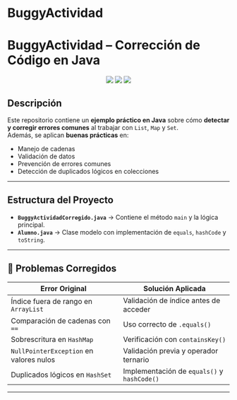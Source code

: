 # BuggyActividad
# BuggyActividad – Corrección de Código en Java  

<p align="center">
  <img src="https://img.shields.io/badge/Java-Project-red?style=for-the-badge&logo=java" />
  <img src="https://img.shields.io/badge/Estado-Completado-green?style=for-the-badge" />
  <img src="https://img.shields.io/badge/Autor-Carlos%20Arce-orange?style=for-the-badge" />
</p>

##  Descripción  

Este repositorio contiene un **ejemplo práctico en Java** sobre cómo **detectar y corregir errores comunes** al trabajar con `List`, `Map` y `Set`.  
Además, se aplican **buenas prácticas** en:  
- Manejo de cadenas  
- Validación de datos  
- Prevención de errores comunes  
- Detección de duplicados lógicos en colecciones  

---

## Estructura del Proyecto  

- **`BuggyActividadCorregido.java`** → Contiene el método `main` y la lógica principal.  
- **`Alumno.java`** → Clase modelo con implementación de `equals`, `hashCode` y `toString`.  

---

## 🔧 Problemas Corregidos  

|  Error Original |  Solución Aplicada |
|------------------|----------------------|
| Índice fuera de rango en `ArrayList` | Validación de índice antes de acceder |
| Comparación de cadenas con `==` | Uso correcto de `.equals()` |
| Sobrescritura en `HashMap` | Verificación con `containsKey()` |
| `NullPointerException` en valores nulos | Validación previa y operador ternario |
| Duplicados lógicos en `HashSet` | Implementación de `equals()` y `hashCode()` |

---
